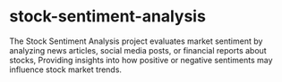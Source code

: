# stock-sentiment-analysis
The Stock Sentiment Analysis project evaluates market sentiment by analyzing news articles, social media posts, or financial reports about stocks, Providing insights into how positive or negative sentiments may influence stock market trends.

